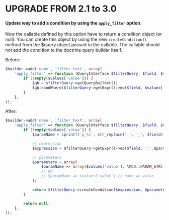 UPGRADE FROM 2.1 to 3.0
=======================

#### Update way to add a condition by using the `apply_filter` option.

Now the callable defined by this option have to return a condition object (or null).
You can create this object by using the new `createCondition()` method from the $query object passed to the callable.
The callable should not add the condition to the doctrine query builder itself.

Before:

```php
$builder->add('name', 'filter_text', array(
    'apply_filter' => function (QueryInterface $filterQuery, $field, $values) {
        if (!empty($values['value'])) {
            $qb = $filterQuery->getQueryBuilder();
            $qb->andWhere($filterQuery->getExpr()->eq($field, $values['value']));
        }
    },
));
```

After:

```php
$builder->add('name', 'filter_text', array(
    'apply_filter' => function (QueryInterface $filterQuery, $field, $values) {
        if (!empty($values['value']) {
            $paramName = sprintf('p_%s', str_replace('.', '_', $field));

            // expression
            $expression = $filterQuery->getExpr()->eq($field, ':'.$paramName);

            // parameters
            $parameters = array(
                $paramName => array($values['value'], \PDO::PARAM_STR), // name => [value, type]
                // OR
                // $paramName => $values['value'] // name => value
            );

            return $filterQuery->createCondition($expression, $parameters);
        }

        return null;
    },
));
```